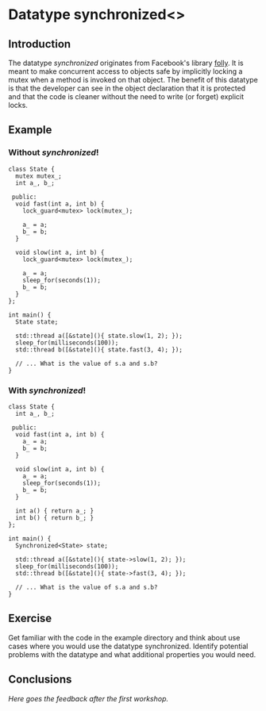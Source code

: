Datatype synchronized<>
=======================

Introduction
------------
The datatype _synchronized_ originates from Facebook's library [folly](https://github.com/facebook/folly).
It is meant to make concurrent access to objects safe by implicitly locking a mutex when a method is invoked on that object.
The benefit of this datatype is that the developer can see in the object declaration that it is protected and that the code is cleaner without the need to write (or forget) explicit locks.

Example
-------

### Without _synchronized_!

```
class State {
  mutex mutex_;
  int a_, b_;

 public:
  void fast(int a, int b) {
    lock_guard<mutex> lock(mutex_);

    a_ = a;
    b_ = b;
  }

  void slow(int a, int b) {
    lock_guard<mutex> lock(mutex_);

    a_ = a;
    sleep_for(seconds(1));
    b_ = b;
  }
};

int main() {
  State state;

  std::thread a([&state](){ state.slow(1, 2); });
  sleep_for(milliseconds(100));
  std::thread b([&state](){ state.fast(3, 4); });
  
  // ... What is the value of s.a and s.b?
}
```

### With _synchronized_!
```
class State {
  int a_, b_;

 public:
  void fast(int a, int b) {
    a_ = a;
    b_ = b;
  }

  void slow(int a, int b) {
    a_ = a;
    sleep_for(seconds(1));
    b_ = b;
  }

  int a() { return a_; }
  int b() { return b_; }
};

int main() {
  Synchronized<State> state;

  std::thread a([&state](){ state->slow(1, 2); });
  sleep_for(milliseconds(100));
  std::thread b([&state](){ state->fast(3, 4); });

  // ... What is the value of s.a and s.b?
}
```

Exercise
--------
Get familiar with the code in the example directory and think about use cases where you would use the datatype synchronized.
Identify potential problems with the datatype and what additional properties you would need.

Conclusions
-----------

_Here goes the feedback after the first workshop._